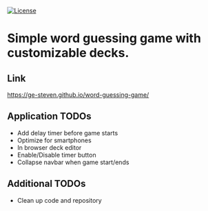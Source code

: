 [![License](https://img.shields.io/badge/License-Apache_2.0-blue.svg)](https://opensource.org/licenses/Apache-2.0)
# Simple word guessing game with customizable decks.

## Link
https://ge-steven.github.io/word-guessing-game/

## Application TODOs
* Add delay timer before game starts
* Optimize for smartphones
* In browser deck editor
* Enable/Disable timer button
* Collapse navbar when game start/ends

## Additional TODOs
* Clean up code and repository
